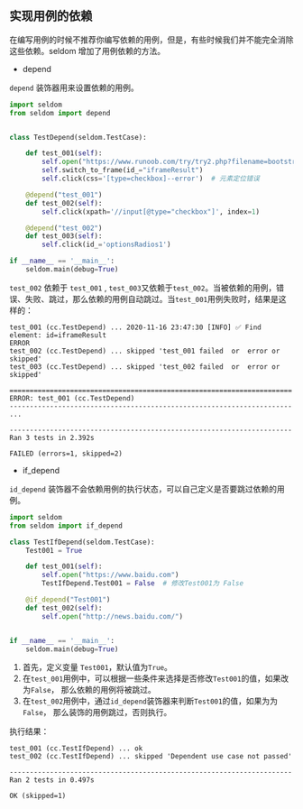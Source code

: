 ## 实现用例的依赖

在编写用例的时候不推荐你编写依赖的用例，但是，有些时候我们并不能完全消除这些依赖。seldom 增加了用例依赖的方法。

* depend

`depend` 装饰器用来设置依赖的用例。

```python
import seldom
from seldom import depend


class TestDepend(seldom.TestCase):

    def test_001(self):
        self.open("https://www.runoob.com/try/try2.php?filename=bootstrap3-form-checkboxradio")
        self.switch_to_frame(id_="iframeResult")
        self.click(css='[type=checkbox]--error')  # 元素定位错误

    @depend("test_001")
    def test_002(self):
        self.click(xpath='//input[@type="checkbox"]', index=1)

    @depend("test_002")
    def test_003(self):
        self.click(id_='optionsRadios1')

if __name__ == '__main__':
    seldom.main(debug=True)
```

`test_002` 依赖于 `test_001` , `test_003`又依赖于`test_002`。当被依赖的用例，错误、失败、跳过，那么依赖的用例自动跳过。当`test_001`用例失败时，结果是这样的：

```shell
test_001 (cc.TestDepend) ... 2020-11-16 23:47:30 [INFO] ✅ Find element: id=iframeResult
ERROR
test_002 (cc.TestDepend) ... skipped 'test_001 failed  or  error or skipped'
test_003 (cc.TestDepend) ... skipped 'test_002 failed  or  error or skipped'

======================================================================
ERROR: test_001 (cc.TestDepend)
----------------------------------------------------------------------
...

----------------------------------------------------------------------
Ran 3 tests in 2.392s

FAILED (errors=1, skipped=2)
```

* if_depend

`id_depend` 装饰器不会依赖用例的执行状态，可以自己定义是否要跳过依赖的用例。

```python
import seldom
from seldom import if_depend

class TestIfDepend(seldom.TestCase):
    Test001 = True

    def test_001(self):
        self.open("https://www.baidu.com")
        TestIfDepend.Test001 = False  # 修改Test001为 False

    @if_depend("Test001")
    def test_002(self):
        self.open("http://news.baidu.com/")


if __name__ == '__main__':
    seldom.main(debug=True)
```

1. 首先，定义变量 `Test001`，默认值为`True`。
2. 在`test_001`用例中，可以根据一些条件来选择是否修改`Test001`的值，如果改为`False`， 那么依赖的用例将被跳过。
3. 在`test_002`用例中，通过`id_depend`装饰器来判断`Test001`的值，如果为为`False`， 那么装饰的用例跳过，否则执行。

执行结果：
```shell
test_001 (cc.TestIfDepend) ... ok
test_002 (cc.TestIfDepend) ... skipped 'Dependent use case not passed'

----------------------------------------------------------------------
Ran 2 tests in 0.497s

OK (skipped=1)
``` 
